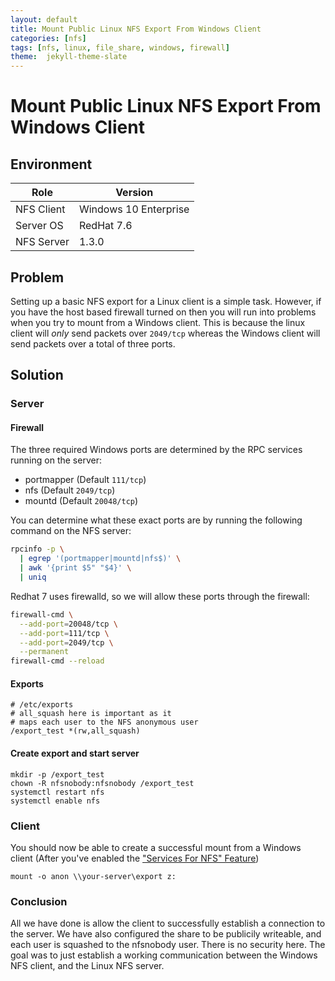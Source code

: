 ```yaml
---
layout: default
title: Mount Public Linux NFS Export From Windows Client
categories: [nfs]
tags: [nfs, linux, file_share, windows, firewall]
theme:  jekyll-theme-slate
---
```

# Mount Public Linux NFS Export From Windows Client

## Environment

|Role|Version|
|---|---|
|NFS Client|Windows 10 Enterprise|
|Server OS|RedHat 7.6|
|NFS Server|1.3.0|

## Problem
Setting up a basic NFS export for a Linux client is a simple task. However, if you have the host based firewall turned on
then you will run into problems when you try to mount from a Windows client. This is because the linux client will
*only* send packets over `2049/tcp` whereas the Windows client will send packets over a total of three ports.

## Solution

### Server

#### Firewall
The three required Windows ports are determined by the RPC services running on the server:

- portmapper (Default `111/tcp`)
- nfs (Default `2049/tcp`)
- mountd (Default `20048/tcp`)

You can determine what these exact ports are by running the following command on the NFS server:

```bash
rpcinfo -p \
  | egrep '(portmapper|mountd|nfs$)' \
  | awk '{print $5" "$4}' \
  | uniq
```

Redhat 7 uses firewalld, so we will allow these ports through the firewall:

```bash
firewall-cmd \
  --add-port=20048/tcp \
  --add-port=111/tcp \
  --add-port=2049/tcp \
  --permanent
firewall-cmd --reload
```

#### Exports
```
# /etc/exports
# all_squash here is important as it 
# maps each user to the NFS anonymous user
/export_test *(rw,all_squash)
```

#### Create export and start server
```
mkdir -p /export_test
chown -R nfsnobody:nfsnobody /export_test
systemctl restart nfs
systemctl enable nfs
```

### Client
You should now be able to create a successful mount from a Windows client (After you've enabled the 
["Services For NFS" Feature](https://mapr.com/docs/60/AdministratorGuide/MountingNFSonWindowsClient.html))
```
mount -o anon \\your-server\export z:
```

### Conclusion
All we have done is allow the client to successfully establish a connection to the server. We have also configured
the share to be publicily writeable, and each user is squashed to the nfsnobody user. There is no security here. The goal
was to just establish a working communication between the Windows NFS client, and the Linux NFS server.
